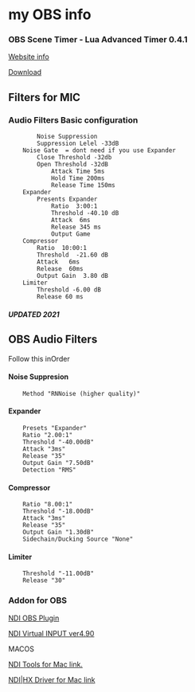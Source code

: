 # my OBS info


### OBS Scene Timer - Lua Advanced Timer 0.4.1

[Website info](https://obsproject.com/forum/threads/advanced-timer.81539/page-2)

[Download](https://obsproject.com/forum/resources/advanced-timer.637/download)


## Filters for MIC

### Audio Filters Basic configuration
```
        Noise Suppression
		Suppression Lelel -33dB
	Noise Gate  = dont need if you use Expander
		Close Threshold -32db
		Open Threshold -32dB
			Attack Time 5ms
			Hold Time 200ms
			Release Time 150ms
	Expander
		Presents Expander
			Ratio  3:00:1
			Threshold -40.10 dB
			Attack  6ms
			Release 345 ms
			Output Game
	Compressor
		Ratio  10:00:1
		Threshold  -21.60 dB
		Attack   6ms
		Release  60ms
		Output Gain  3.80 dB
	Limiter
		Threshold -6.00 dB
		Release 60 ms
```
##### UPDATED 2021
## OBS Audio Filters

Follow this inOrder
#### Noise Suppresion
``` 
	Method "RNNoise (higher quality)" 
```
#### Expander
```
	Presets "Expander"
	Ratio "2.00:1"
	Threshold "-40.00dB"
	Attack "3ms"
	Release "35"
	Output Gain "7.50dB"
	Detection "RMS" 
```
#### Compressor
```
	Ratio "8.00:1"
	Threshold "-18.00dB"
	Attack "3ms"
	Release "35"
	Output Gain "1.30dB"
	Sidechain/Ducking Source "None"
```
#### Limiter
```
	Threshold "-11.00dB"
	Release "30"
```


### Addon for OBS
[NDI OBS Plugin](https://github.com/Palakis/obs-ndi/releases/tag/4.9.1)

[NDI Virtual INPUT ver4.90](https://b0e4fe3766b8739d74f9-437b8dd50f60b69cf0974b538e50585b.ssl.cf1.rackcdn.com/Utilities/NDI_Tools/NDI%204%20Tools.exe)

MACOS

[NDI Tools for Mac link. ](https://b0e4fe3766b8739d74f9-437b8dd50f60b69cf0974b538e50585b.ssl.cf1.rackcdn.com/Utilities/SDK/NDI_SDK_Mac/NewTekNDIToolsForMacOS.dmg)

[NDI|HX Driver for Mac link](https://077331edbcb8e68d212a-bfe57ec74076e9cb0c74346d8bd35c21.ssl.cf1.rackcdn.com/NDIHX/OSX/NewTekNDIHXDriverForMacOS.dmg)
